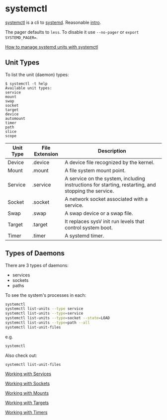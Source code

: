 # systemctl

[systemctl](https://www.linux.org/docs/man1/systemctl.html) is a cli to
[systemd](https://www.linux.org/docs/man1/systemd.html).
Reasonable [intro](https://skyyy.hashnode.dev/systemctl-linux-command).

The pager defaults to `less`.  To disable it use `--no-pager` or
`export SYSTEMD_PAGER=`.

[How to manage systemd units with systemctl](https://www.2daygeek.com/linux-systemctl-command-manage-systemd-units-service/)


## Unit Types

To list the unit (daemon) types:

```
$ systemctl -t help
Available unit types:
service
mount
swap
socket
target
device
automount
timer
path
slice
scope
```

Unit Type|File Extension|Description
---------|--------------|-----------
Device|.device|A device file recognized by the kernel.
Mount|.mount|A file system mount point.
Service|.service|A service on the system, including instructions for starting, restarting, and stopping the service.
Socket|.socket|A network socket associated with a service.
Swap|.swap|A swap device or a swap file.
Target|.target|It replaces sysV init run levels that control system boot.
Timer|.timer|A systemd timer.


## Types of Daemons

There are 3 types of daemons:

* services
* sockets
* paths

To see the system's processes in each:

```sh
systemctl
systemctl list-units --type service
systemctl list-units --type=service
systemctl list-units --type=socket --state=LOAD
systemctl list-units --type=path --all
systemctl list-unit-files
```
e.g.

```sh
systemctl
```

Also check out:
```
systemctl list-unit-files
```

[Working with Services](cli-systemctl-services.html)

[Working with Sockets](cli-systemctl-sockets.html)

[Working with Mounts](cli-systemctl-mounts.html)

[Working with Targets](cli-systemctl-targets.html)

[Working with Timers](cli-systemctl-timers.html)
